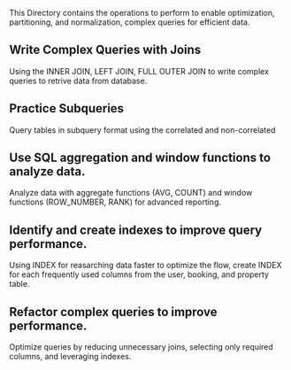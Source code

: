 This Directory contains the operations to perform to enable optimization, partitioning, and normalization, complex queries for efficient data.

## Write Complex Queries with Joins
Using the INNER JOIN, LEFT JOIN, FULL OUTER JOIN to write complex queries to retrive data from database.

## Practice Subqueries
Query tables in subquery format using the correlated and non-correlated

## Use SQL aggregation and window functions to analyze data.
Analyze data with aggregate functions (AVG, COUNT) and window functions (ROW_NUMBER, RANK) for advanced reporting.

## Identify and create indexes to improve query performance.
Using INDEX for reasarching data faster to optimize the flow, create INDEX for each frequently used columns from the user, booking, and property table.

## Refactor complex queries to improve performance.
Optimize queries by reducing unnecessary joins, selecting only required columns, and leveraging indexes.
